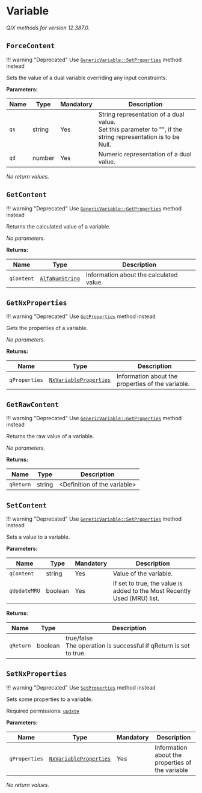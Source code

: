 
<!-- markdownlint-disable -->
<!-- proselint-disable -->
# Variable

_QIX methods for version 12.387.0._

## `ForceContent`

!!! warning "Deprecated"
    Use [`GenericVariable::SetProperties`](./genericvariable.md#genericvariable::setproperties) method instead

Sets the value of a dual variable overriding any input constraints.


**Parameters:**

| Name | Type | Mandatory | Description |
| ---- | ---- | --------- | ----------- |
| `qs` | string | Yes | String representation of a dual value.<br>Set this parameter to "", if the string representation is to be Null. |
| `qd` | number | Yes | Numeric representation of a dual value. |

_No return values._

## `GetContent`

!!! warning "Deprecated"
    Use [`GenericVariable::GetProperties`](./genericvariable.md#genericvariable::getproperties) method instead

Returns the calculated value of a variable.


_No parameters._

**Returns:**

| Name | Type | Description |
| ---- | ---- | ----------- |
| `qContent` | [`AlfaNumString`](./definitions.md#alfanumstring) | Information about the calculated value. |

## `GetNxProperties`

!!! warning "Deprecated"
    Use [`GetProperties`](./genericvariable.md#getproperties) method instead

Gets the properties of a variable.


_No parameters._

**Returns:**

| Name | Type | Description |
| ---- | ---- | ----------- |
| `qProperties` | [`NxVariableProperties`](./definitions.md#nxvariableproperties) | Information about the properties of the variable. |

## `GetRawContent`

!!! warning "Deprecated"
    Use [`GenericVariable::GetProperties`](./genericvariable.md#genericvariable::getproperties) method instead

Returns the raw value of a variable.


_No parameters._

**Returns:**

| Name | Type | Description |
| ---- | ---- | ----------- |
| `qReturn` | string | &lt;Definition of the variable&gt; |

## `SetContent`

!!! warning "Deprecated"
    Use [`GenericVariable::SetProperties`](./genericvariable.md#genericvariable::setproperties) method instead

Sets a value to a variable.


**Parameters:**

| Name | Type | Mandatory | Description |
| ---- | ---- | --------- | ----------- |
| `qContent` | string | Yes | Value of the variable. |
| `qUpdateMRU` | boolean | Yes | If set to true, the value is added to the Most Recently Used (MRU) list. |

**Returns:**

| Name | Type | Description |
| ---- | ---- | ----------- |
| `qReturn` | boolean | true/false<br>The operation is successful if qReturn is set to true. |

## `SetNxProperties`

!!! warning "Deprecated"
    Use [`SetProperties`](./genericvariable.md#setproperties) method instead

Sets some properties to a variable.

Required permissions: [`update`](https://core.qlik.com/services/qix-engine/access-control/#actions)

**Parameters:**

| Name | Type | Mandatory | Description |
| ---- | ---- | --------- | ----------- |
| `qProperties` | [`NxVariableProperties`](./definitions.md#nxvariableproperties) | Yes | Information about the properties of the variable |

_No return values._
